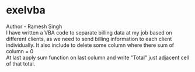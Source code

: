 # exelvba
Author - Ramesh Singh <BR>
I have written a VBA code to separate billing data at my job based on different clients, as we need to send billing information to each client individually. It also include to delete some column where there sum of column = 0 <BR>
At last apply sum function on last column and write "Total" just adjacent cell of that total.
